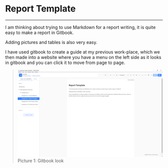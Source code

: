 # Report Template

---

I am thinking about trying to use Markdown for a report writing, it is quite easy to make a report in Gitbook.

Adding pictures and tables is also very easy.

I have used gitbook to create a guide at my previous work-place, which we then made into a website where you have a menu on the left side as it looks in gitbook and you can click it to move from page to page.

> ![](/assets/gitbook.PNG)Picture 1: Gitbook look




